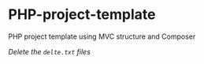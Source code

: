 # PHP-project-template

PHP project template using MVC structure and Composer

<i>Delete the `delte.txt` files</i>
